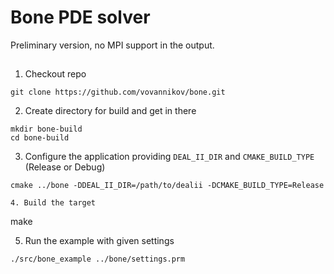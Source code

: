 # Bone PDE solver

Preliminary version, no MPI support in the output.

## 

1. Checkout repo
```
git clone https://github.com/vovannikov/bone.git
```

2. Create directory for build and get in there
```
mkdir bone-build
cd bone-build
```

3. Configure the application providing `DEAL_II_DIR` and `CMAKE_BUILD_TYPE` (Release or Debug)
```
cmake ../bone -DDEAL_II_DIR=/path/to/dealii -DCMAKE_BUILD_TYPE=Release

4. Build the target
```
make

5. Run the example with given settings
```
./src/bone_example ../bone/settings.prm
